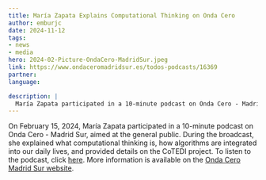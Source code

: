 ```yaml
---
title: María Zapata Explains Computational Thinking on Onda Cero
author: emburjc
date: 2024-11-12
tags: 
- news
- media
hero: 2024-02-Picture-OndaCero-MadridSur.jpeg
link: https://www.ondaceromadridsur.es/todos-podcasts/16369
partner: 
language: 

description: |
  María Zapata participated in a 10-minute podcast on Onda Cero - Madrid Sur. She was talking about how computational thinking is  included in our daily lives.
---
```


On February 15, 2024, María Zapata participated in a 10-minute podcast on Onda Cero - Madrid Sur, aimed at the general public. During the broadcast, she explained what computational thinking is, how algorithms are integrated into our daily lives, and provided details on the CoTEDI project. To listen to the podcast, click [here](https://www.ondaceromadridsur.es/Portals/0/Programas/2/15%2002%20URJC%20COMPUTACIONAL.mp3). More information is available on the [Onda Cero Madrid Sur website](https://www.ondaceromadridsur.es/todos-podcasts/16369).

